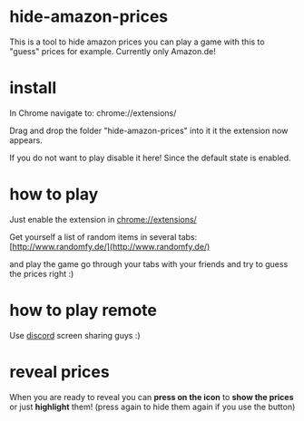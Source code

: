 # hide-amazon-prices
This is a tool to hide amazon prices you can play a game with this to "guess" prices for example. Currently only Amazon.de!

# install
In Chrome navigate to:
chrome://extensions/

Drag and drop the folder "hide-amazon-prices" into it it the extension now appears.

If you do not want to play disable it here! Since the default state is enabled.

# how to play

Just enable the extension in 
[chrome://extensions/](chrome://extensions/)

Get yourself a list of random items in several tabs:
[http://www.randomfy.de/](http://www.randomfy.de/)

and play the game go through your tabs with your friends and try to guess the prices right :)

# how to play remote

Use [discord](https://discordapp.com/) screen sharing guys :)

# reveal prices

When you are ready to reveal you can **press on the icon** to **show the prices** or just **highlight** them! 
(press again to hide them again if you use the button)
